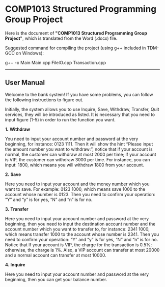 # COMP1013 Structured Programming Group Project

Here is the document of **"COMP1013 Structured Programming Group Project"**, which is translated from the Word (.docx) file.

Suggested command for compiling the project (using g++ included in TDM-GCC on Windows): 

g++ -o Main Main.cpp FileIO.cpp Transaction.cpp

---

## User Manual

Welcome to the bank system! If you have some problems, you can follow the following instructions to figure out.

Initially, the system allows you to use Inquire, Save, Withdraw, Transfer, Quit services, they will be introduced as listed. It is necessary that you need to input figure (1-5) in order to run the function you want.



**1.** **Withdraw**

You need to input your account number and password at the very beginning, for instance: 0123 1111. Then it will show the hint “Please input the amount number you want to withdraw:”, notice that if your account is normal, the customer can withdraw at most 2000 per time; if your account is VIP, the customer can withdraw 3000 per time. For instance, you can input: 1800, which means you will withdraw 1800 from your account.

 

**2.** **Save**

Here you need to input your account and the money number which you want to save. For example: 0123 1000, which means save 1000 to the account whose number is 0123. Then you need to confirm your operation: “Y” and “y” is for yes, “N” and “n” is for no.

 

**3.** **Transfer**

Here you need to input your account number and password at the very beginning, then you need to input the destination account number and the account number which you want to transfer to, for instance: 2341 1000, which means transfer 1000 to the account whose number is 2341. Then you need to confirm your operation: “Y” and “y” is for yes, “N” and “n” is for no. Notice that If your account is VIP, the charge for the transaction is 0.5%; otherwise, the charge is 1%. Also, a VIP account can transfer at most 20000 and a normal account can transfer at most 10000.

 

**4.** **Inquire**

Here you need to input your account number and password at the very beginning, then you can get your balance number.